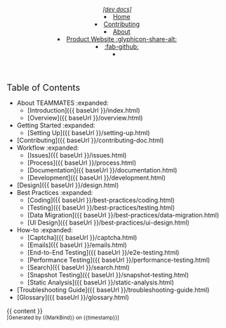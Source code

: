 <head-bottom>
  <link rel="stylesheet" href="{{ baseUrl }}/stylesheets/main.css">
</head-bottom>

<header fixed>
  <navbar placement="top" type="inverse">
    <a slot="brand" href="{{ baseUrl }}/index.html" title="Home" class="navbar-brand">
      <pic src="{{ baseUrl }}/teammateslogo.png" width="150" alt="Logo" caption=""/>
      <span style="font-style:italic;font-size:small">[dev docs]</span>
    </a>
    <li><a href="{{ baseUrl }}/index.html" class="nav-link">Home</a></li>
    <li><a href="{{ baseUrl }}/contributing-doc.html" class="nav-link">Contributing</a></li>
    <li><a href="{{ baseUrl }}/about.html" class="nav-link">About</a></li>
    <li><a href="https://teammatesv4.appspot.com/" target="_blank" class="nav-link">Product Website <md>:glyphicon-share-alt:</md></a></li>
    <li><a href="https://github.com/TEAMMATES/teammates" target="_blank" class="nav-link"><md>:fab-github:</md></a></li>
  <li slot="right">
    <form class="navbar-form">
      <searchbar :data="searchData" placeholder="Search" :on-hit="searchCallback" menu-align-right></searchbar>
    </form>
  </li>
  </navbar>
</header>

<div id="flex-body">
  <nav id="site-nav" class="fixed-header-padding">
    <div class="site-nav-top">
      <div class="font-weight-bold mb-2" style="font-size: 1.25rem;">Table of Contents</div>
    </div>
    <div class="nav-component slim-scroll">
      <site-nav>

* About TEAMMATES :expanded:
  * [Introduction]({{ baseUrl }}/index.html)
  * [Overview]({{ baseUrl }}/overview.html)
* Getting Started :expanded:
  * [Setting Up]({{ baseUrl }}/setting-up.html)
* [Contributing]({{ baseUrl }}/contributing-doc.html)
* Workflow :expanded:
  * [Issues]({{ baseUrl }}/issues.html)
  * [Process]({{ baseUrl }}/process.html)
  * [Documentation]({{ baseUrl }}/documentation.html)
  * [Development]({{ baseUrl }}/development.html)
* [Design]({{ baseUrl }}/design.html)
* Best Practices :expanded:
  * [Coding]({{ baseUrl }}/best-practices/coding.html)
  * [Testing]({{ baseUrl }}/best-practices/testing.html)
  * [Data Migration]({{ baseUrl }}/best-practices/data-migration.html)
  * [UI Design]({{ baseUrl }}/best-practices/ui-design.html)
* How-to :expanded:
  * [Captcha]({{ baseUrl }}/captcha.html)
  * [Emails]({{ baseUrl }}/emails.html)
  * [End-to-End Testing]({{ baseUrl }}/e2e-testing.html)
  * [Performance Testing]({{ baseUrl }}/performance-testing.html)
  * [Search]({{ baseUrl }}/search.html)
  * [Snapshot Testing]({{ baseUrl }}/snapshot-testing.html)
  * [Static Analysis]({{ baseUrl }}/static-analysis.html)
* [Troubleshooting Guide]({{ baseUrl }}/troubleshooting-guide.html)
* [Glossary]({{ baseUrl }}/glossary.html)
      </site-nav>
    </div>
  </nav>
  <div id="content-wrapper" class="fixed-header-padding">
    {{ content }}
  </div>
  <nav id="page-nav" class="fixed-header-padding">
    <div class="nav-component slim-scroll">
      <page-nav />
    </div>
  </nav>
</div>

<footer>
  
<!-- Support MarkBind by including a link to us on your landing page! -->
<div class="text-center">
  <small>[Generated by {{MarkBind}} on {{timestamp}}]</small>
</div>

</footer>
